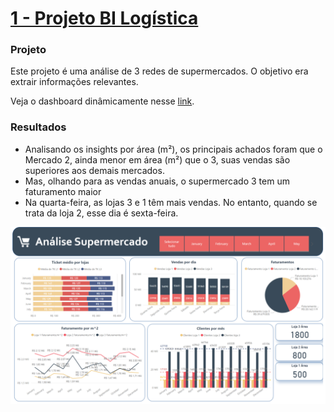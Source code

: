 # [1 - Projeto BI Logística](https://github.com/Marcus-Bernard0/BI/tree/master/BI%20-%20Log%C3%ADstica)
### **Projeto**<br>

Este projeto é uma análise de 3 redes de supermercados. O objetivo era extrair informações relevantes. <br>

Veja o dashboard dinâmicamente nesse [link](https://sites.google.com/view/marcusbernardo/projetos/bi/bi-analysis-super-market?authuser=0).
### **Resultados** <br>

* Analisando os insights por área (m²), os principais achados foram que o Mercado 2, ainda menor em área (m²) que o 3, suas vendas são superiores aos demais mercados.
* Mas, olhando para as vendas anuais, o supermercado 3 tem um faturamento maior
* Na quarta-feira, as lojas 3 e 1 têm mais vendas. No entanto, quando se trata da loja 2, esse dia é sexta-feira.



![dashboard-logistica](https://github.com/Marcus-Bernard0/BI/blob/master/BI%20-%20Log%C3%ADstica/Dashboard%20Log%C3%ADstica.png)
